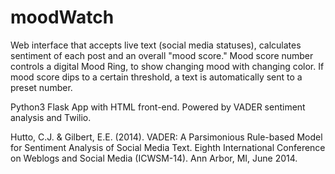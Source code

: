 # moodWatch

Web interface that accepts live text (social media statuses), calculates sentiment of each post and an overall "mood score." Mood score number controls a digital Mood Ring, to show changing mood with changing color. If mood score dips to a certain threshold, a text is automatically sent to a preset number.

Python3 Flask App with HTML front-end.
Powered by VADER sentiment analysis and Twilio.

Hutto, C.J. & Gilbert, E.E. (2014). VADER: A Parsimonious Rule-based Model for Sentiment Analysis of Social Media Text. Eighth International Conference on Weblogs and Social Media (ICWSM-14). Ann Arbor, MI, June 2014.
